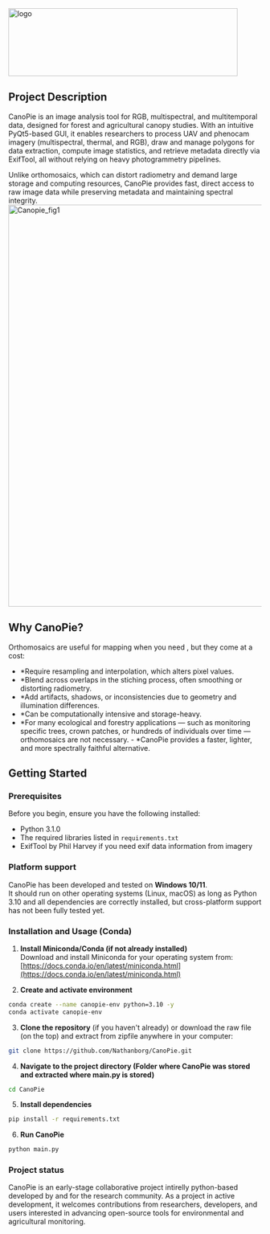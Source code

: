 <img width="456" height="135" alt="logo" src="https://github.com/user-attachments/assets/8cf3f529-817b-45cb-b9ce-0315d12cea37" />

## Project Description
CanoPie is an image analysis tool for RGB, multispectral, and multitemporal data, designed for forest and agricultural canopy studies. With an intuitive PyQt5-based GUI, it enables researchers to process UAV and phenocam imagery (multispectral, thermal, and RGB), draw and manage polygons for data extraction, compute image statistics, and retrieve metadata directly via ExifTool,  all without relying on heavy photogrammetry pipelines.

Unlike orthomosaics, which can distort radiometry and demand large storage and computing resources, CanoPie provides fast, direct access to raw image data while preserving metadata and maintaining spectral integrity.
<img width="800" height="800" alt="Canopie_fig1" src="https://github.com/user-attachments/assets/02aac60c-c71c-42b0-8d3c-acd9f4233f0d" />

## Why CanoPie?
Orthomosaics are useful for mapping when you need , but they come at a cost:
-   *Require resampling and interpolation, which alters pixel values.
-   *Blend across overlaps in the stiching process, often smoothing or distorting radiometry.
-   *Add artifacts, shadows, or inconsistencies due to geometry and illumination differences.
-   *Can be computationally intensive and storage-heavy.
-   *For many ecological and forestry applications — such as monitoring specific trees, crown patches, or hundreds of individuals over time — orthomosaics are not necessary. -   *CanoPie provides a faster, lighter, and more spectrally faithful alternative.

## Getting Started

### Prerequisites
Before you begin, ensure you have the following installed:
*   Python 3.1.0
*   The required libraries listed in `requirements.txt`
*   ExifTool by Phil Harvey if you need exif data information from imagery
### Platform support
CanoPie has been developed and tested on **Windows 10/11**.  
It should run on other operating systems (Linux, macOS) as long as Python 3.10 and all dependencies are correctly installed, but cross-platform support has not been fully tested yet.  

### Installation and Usage (Conda)

1. **Install Miniconda/Conda (if not already installed)**  
   Download and install Miniconda for your operating system from:  
   [https://docs.conda.io/en/latest/miniconda.html](https://docs.conda.io/en/latest/miniconda.html)  

2. **Create and activate environment**
```sh
conda create --name canopie-env python=3.10 -y
conda activate canopie-env
```
3. **Clone the repository** (if you haven't already) or download the raw file (on the top) and extract from zipfile
anywhere in your computer:
```sh
git clone https://github.com/Nathanborg/CanoPie.git
```
4. **Navigate to the project directory (Folder where CanoPie was stored and extracted where main.py is stored)**
```sh
cd CanoPie
```
5. **Install dependencies**
```sh
pip install -r requirements.txt
```
6. **Run CanoPie**
```sh
python main.py
```

### Project status
CanoPie is an early-stage collaborative project intirelly python-based developed by and for the research community. 
As a project in active development, it welcomes contributions from researchers, developers, 
and users interested in advancing open-source tools for environmental and agricultural monitoring.








